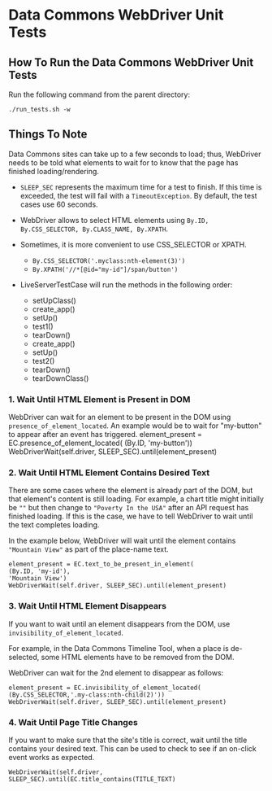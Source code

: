 # Data Commons WebDriver Unit Tests

## How To Run the Data Commons WebDriver Unit Tests

Run the following command from the parent directory:

    ./run_tests.sh -w

## Things To Note

Data Commons sites can take up to a few seconds to load; thus, WebDriver needs to be told what elements to wait for to know that the page has finished loading/rendering.

- `SLEEP_SEC` represents the maximum time for a test to finish. If this time is exceeded, the test will fail with a `TimeoutException`. By default, the test cases use 60 seconds.
- WebDriver allows to select HTML elements using `By.ID, By.CSS_SELECTOR, By.CLASS_NAME, By.XPATH`.
- Sometimes, it is more convenient to use CSS_SELECTOR or XPATH.

  - `By.CSS_SELECTOR('.myclass:nth-element(3)')`
  - `By.XPATH('//*[@id="my-id"]/span/button')`

- LiveServerTestCase will run the methods in the following order:

  - setUpClass()
  - create_app()
  - setUp()
  - test1()
  - tearDown()
  - create_app()
  - setUp()
  - test2()
  - tearDown()
  - tearDownClass()

### 1. Wait Until HTML Element is Present in DOM

WebDriver can wait for an element to be present in the DOM using `presence_of_element_located`. An example would be to wait for "my-button" to appear after an event has triggered.
element_present = EC.presence_of_element_located(
(By.ID, 'my-button'))
WebDriverWait(self.driver, SLEEP_SEC).until(element_present)

### 2. Wait Until HTML Element Contains Desired Text

There are some cases where the element is already part of the DOM, but that element's content is still loading. For example, a chart title might initially be `""` but then change to `"Poverty In the USA"` after an API request has finished loading. If this is the case, we have to tell WebDriver to wait until the text completes loading.

In the example below, WebDriver will wait until the element contains `"Mountain View"` as part of the place-name text.

    element_present = EC.text_to_be_present_in_element(
    (By.ID, 'my-id'),
    'Mountain View')
    WebDriverWait(self.driver, SLEEP_SEC).until(element_present)

### 3. Wait Until HTML Element Disappears

If you want to wait until an element disappears from the DOM, use `invisibility_of_element_located`.

For example, in the Data Commons Timeline Tool, when a place is de-selected, some HTML elements have to be removed from the DOM.

WebDriver can wait for the 2nd element to disappear as follows:

    element_present = EC.invisibility_of_element_located(
    (By.CSS_SELECTOR,'.my-class:nth-child(2)'))
    WebDriverWait(self.driver, SLEEP_SEC).until(element_present)

### 4. Wait Until Page Title Changes

If you want to make sure that the site's title is correct, wait until the title contains your desired text. This can be used to check to see if an on-click event works as expected.

    WebDriverWait(self.driver, SLEEP_SEC).until(EC.title_contains(TITLE_TEXT)
